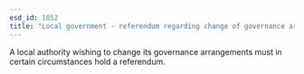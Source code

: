 ```yaml
---
esd_id: 1052
title: "Local government - referendum regarding change of governance arrangements"
---
```


A local authority wishing to change its governance arrangements must in certain circumstances hold a referendum.

